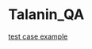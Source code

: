# Talanin_QA
[test case example](https://docs.google.com/spreadsheets/d/1j5JFi0HLwtNbk0vWpAcqCsDj8li5INnul0Ei2dD0U4k/edit#gid=306401338)
